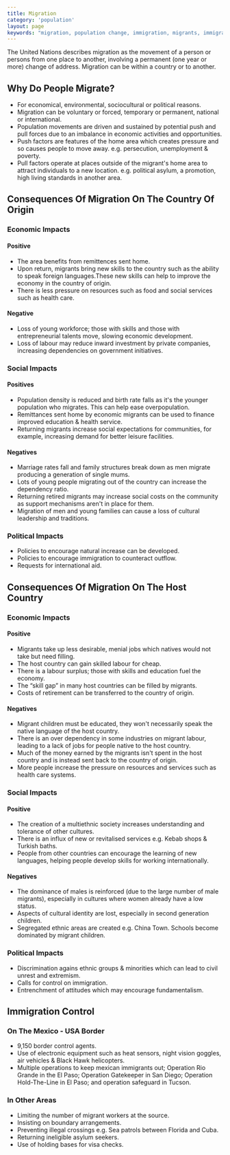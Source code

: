 ```yaml
---
title: Migration
category: 'population'
layout: page
keywords: "migration, population change, immigration, migrants, immigrants, unemployment, country of origin, host country, destination country, impacts of migration, consequences of migration"
---
```


The United Nations describes migration as the movement of a person or persons from one place to another, involving a permanent (one year or more) change of address. Migration can be within a country or to another. 

## Why Do People Migrate? 

- For economical, environmental, sociocultural or political reasons. 
- Migration can be voluntary or forced, temporary or permanent, national or international. 
- Population movements are driven and sustained by potential push and pull forces due to an imbalance in economic activities and opportunities. 
- Push factors are features of the home area which creates pressure and so causes people to move away. e.g. persecution, unemployment & poverty.
- Pull factors operate at places outside of the migrant's home area to attract individuals to a new location. e.g. political asylum, a promotion, high living standards in another area.

## Consequences Of Migration On The Country Of Origin

### Economic Impacts 

#### Positive

- The area benefits from remittences sent home. 
- Upon return, migrants bring new skills to the country such as the ability to speak foreign languages.These new skills can help to improve the economy in the country of origin. 
- There is less pressure on resources such as food and social services such as health care. 

#### Negative

- Loss of young workforce; those with skills and those with entrepreneurial talents move, slowing economic development. 
- Loss of labour may reduce inward investment by private companies, increasing dependencies on government initiatives. 

### Social Impacts

#### Positives

- Population density is reduced and birth rate falls as it's the younger population who migrates. This can help ease overpopulation. 
- Remittances sent home by economic migrants can be used to finance improved education & health service. 
- Returning migrants increase social expectations for communities, for example, increasing demand for better leisure facilities. 

#### Negatives

- Marriage rates fall and family structures break down as men migrate producing a generation of single mums. 
- Lots of young people migrating out of the country can increase the dependency ratio. 
- Returning retired migrants may increase social costs on the community as support mechanisms aren't in place for them. 
- Migration of men and young families can cause a loss of cultural leadership and traditions. 

### Political Impacts

- Policies to encourage natural increase can be developed. 
- Policies to encourage immigration to counteract outflow. 
- Requests for international aid. 

## Consequences Of Migration On The Host Country

### Economic Impacts

#### Positive

- Migrants take up less desirable, menial jobs which natives would not take but need filling. 
- The host country can gain skilled labour for cheap. 
- There is a labour surplus; those with skills and education fuel the economy. 
- The “skill gap” in many host countries can be filled by migrants. 
- Costs of retirement can be transferred to the country of origin. 

#### Negatives

- Migrant children must be educated, they won't necessarily speak the native language of the host country. 
- There is an over dependency in some industries on migrant labour, leading to a lack of jobs for people native to the host country. 
- Much of the money earned by the migrants isn't spent in the host country and is instead sent back to the country of origin. 
- More people increase the pressure on resources  and services such as health care systems. 

### Social Impacts

#### Positive 

- The creation of a multiethnic society increases understanding and tolerance of other cultures. 
- There is an influx of new or revitalised services e.g. Kebab shops & Turkish baths. 
- People from other countries can encourage the learning of new languages, helping people develop skills for working internationally. 

#### Negatives

- The dominance of males is reinforced (due to the large number of male migrants), especially in cultures where women already have a low status. 
- Aspects of cultural identity are lost, especially in second generation children. 
- Segregated ethnic areas are created e.g. China Town. Schools become dominated by migrant children. 

### Political Impacts

- Discrimination agains ethnic groups & minorities which can lead to civil unrest and extremism. 
- Calls for control on immigration. 
- Entrenchment of attitudes which may encourage fundamentalism. 

## Immigration Control

### On The Mexico - USA Border

- 9,150 border control agents. 
- Use of electronic equipment such as heat sensors, night vision goggles, air vehicles & Black Hawk helicopters. 
- Multiple operations to keep mexican immigrants out; Operation Rio Grande in the El Paso; Operation Gatekeeper in San Diego; Operation Hold-The-Line in El Paso; and operation safeguard in Tucson. 

### In Other Areas

- Limiting the number of migrant workers at the source.
- Insisting on boundary arrangements. 
- Preventing illegal crossings e.g. Sea patrols between Florida and Cuba. 
- Returning ineligible asylum seekers. 
- Use of holding bases for visa checks. 